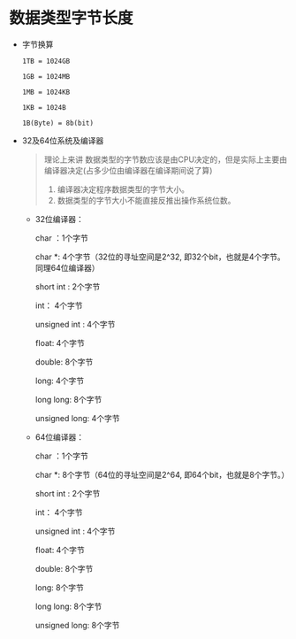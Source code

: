 # 数据类型字节长度

- 字节换算

  `1TB = 1024GB`

  `1GB = 1024MB`

  `1MB = 1024KB`

  `1KB = 1024B`

  `1B(Byte) = 8b(bit)`

- 32及64位系统及编译器

  > 理论上来讲 数据类型的字节数应该是由CPU决定的，但是实际上主要由编译器决定(占多少位由编译器在编译期间说了算)
  >
  > 1. 编译器决定程序数据类型的字节大小。
  > 2. 数据类型的字节大小不能直接反推出操作系统位数。

  - 32位编译器：

    char ：1个字节

    char *: 4个字节（32位的寻址空间是2^32, 即32个bit，也就是4个字节。同理64位编译器）

    short int : 2个字节

    int：  4个字节

    unsigned int : 4个字节

    float:  4个字节

    double:   8个字节

    long:   4个字节

    long long:  8个字节

    unsigned long:  4个字节

  - 64位编译器：

    char ：1个字节

    char *: 8个字节（64位的寻址空间是2^64, 即64个bit，也就是8个字节。）

    short int : 2个字节

    int：  4个字节

    unsigned int : 4个字节

    float:  4个字节

    double:   8个字节

    long:   8个字节

    long long:  8个字节

    unsigned long:  8个字节